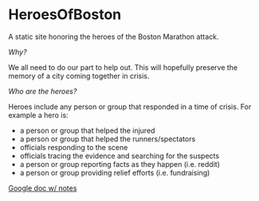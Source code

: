 # HeroesOfBoston

A static site honoring the heroes of the Boston Marathon attack.

*Why?*

We all need to do our part to help out.  This will hopefully preserve the memory of a city coming together in crisis.

*Who are the heroes?*

Heroes include any person or group that responded in a time of crisis.  For example a hero is:

- a person or group that helped the injured
- a person or group that helped the runners/spectators
- officials responding to the scene
- officials tracing the evidence and searching for the suspects
- a person or group reporting facts as they happen (i.e. reddit)
- a person or group providing relief efforts (i.e. fundraising)

[Google doc w/ notes](https://docs.google.com/document/d/1Vokwz3_HF_EK-WUxhoOf8N8AoMsc4XpXIVKLOkr-M_M/edit)


